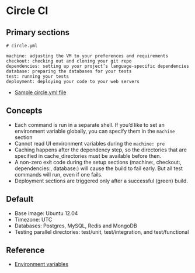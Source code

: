 Circle CI
===

Primary sections 
---
    # circle.yml
    
    machine: adjusting the VM to your preferences and requirements
    checkout: checking out and cloning your git repo
    dependencies: setting up your project’s language-specific dependencies
    database: preparing the databases for your tests
    test: running your tests
    deployment: deploying your code to your web servers

* [Sample circle.yml file](https://circleci.com/docs/config-sample/)

Concepts 
---
- Each command is run in a separate shell. If you’d like to set an environment variable globally, you can specify them in the `machine` section
- Cannot read UI environment variables during the `machine: pre`
- Caching happens after the dependency step, so the directories that are specified in cache_directories must be available before then.
- A non-zero exit code during the setup sections (machine:, checkout:, dependencies:, database:) will cause the build to fail early. But all test commands will run, even if one fails. 
- Deployment sections are triggered only after a successful (green) build.

Default 
---
- Base image: Ubuntu 12.04
- Timezone: UTC
- Databases: Postgres, MySQL, Redis and MongoDB
- Testing parallel directories: test/unit, test/integration, and test/functional

Reference 
---
- [Environment variables](https://circleci.com/docs/environment-variables/)

